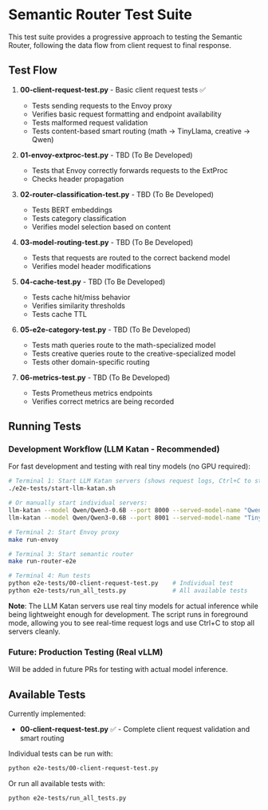 # Semantic Router Test Suite

This test suite provides a progressive approach to testing the Semantic Router, following the data flow from client request to final response.

## Test Flow

1. **00-client-request-test.py** - Basic client request tests ✅
   - Tests sending requests to the Envoy proxy
   - Verifies basic request formatting and endpoint availability
   - Tests malformed request validation
   - Tests content-based smart routing (math → TinyLlama, creative → Qwen)

2. **01-envoy-extproc-test.py** - TBD (To Be Developed)
   - Tests that Envoy correctly forwards requests to the ExtProc
   - Checks header propagation

3. **02-router-classification-test.py** - TBD (To Be Developed)
   - Tests BERT embeddings
   - Tests category classification
   - Verifies model selection based on content

4. **03-model-routing-test.py** - TBD (To Be Developed)
   - Tests that requests are routed to the correct backend model
   - Verifies model header modifications

5. **04-cache-test.py** - TBD (To Be Developed)
   - Tests cache hit/miss behavior
   - Verifies similarity thresholds
   - Tests cache TTL

6. **05-e2e-category-test.py** - TBD (To Be Developed)
   - Tests math queries route to the math-specialized model
   - Tests creative queries route to the creative-specialized model
   - Tests other domain-specific routing

7. **06-metrics-test.py** - TBD (To Be Developed)
   - Tests Prometheus metrics endpoints
   - Verifies correct metrics are being recorded

## Running Tests

### Development Workflow (LLM Katan - Recommended)

For fast development and testing with real tiny models (no GPU required):

```bash
# Terminal 1: Start LLM Katan servers (shows request logs, Ctrl+C to stop)
./e2e-tests/start-llm-katan.sh

# Or manually start individual servers:
llm-katan --model Qwen/Qwen3-0.6B --port 8000 --served-model-name "Qwen/Qwen2-0.5B-Instruct"
llm-katan --model Qwen/Qwen3-0.6B --port 8001 --served-model-name "TinyLlama/TinyLlama-1.1B-Chat-v1.0"

# Terminal 2: Start Envoy proxy
make run-envoy

# Terminal 3: Start semantic router
make run-router-e2e

# Terminal 4: Run tests
python e2e-tests/00-client-request-test.py    # Individual test
python e2e-tests/run_all_tests.py             # All available tests
```

**Note**: The LLM Katan servers use real tiny models for actual inference while being lightweight enough for development. The script runs in foreground mode, allowing you to see real-time request logs and use Ctrl+C to stop all servers cleanly.

### Future: Production Testing (Real vLLM)

Will be added in future PRs for testing with actual model inference.

## Available Tests

Currently implemented:

- **00-client-request-test.py** ✅ - Complete client request validation and smart routing

Individual tests can be run with:

```bash
python e2e-tests/00-client-request-test.py
```

Or run all available tests with:

```bash
python e2e-tests/run_all_tests.py
```
